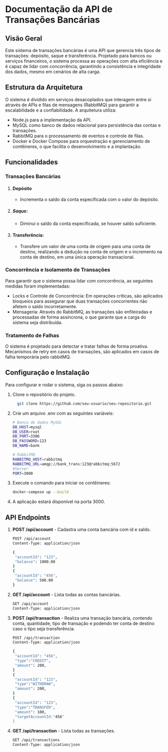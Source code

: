 # Documentação da API de Transações Bancárias
## Visão Geral
Este sistema de transações bancárias é uma API que gerencia três tipos de transações: depósito, saque e transferência. Projetado para bancos ou serviços financeiros, o sistema processa as operações com alta eficiência e é capaz de lidar com concorrência, garantindo a consistência e integridade dos dados, mesmo em cenários de alta carga.

## Estrutura da Arquitetura
O sistema é dividido em serviços desacoplados que interagem entre si através de APIs e filas de mensagens (RabbitMQ) para garantir a escalabilidade e a confiabilidade. A arquitetura utiliza:
- Node.js para a implementação da API.
- MySQL como banco de dados relacional para persistência das contas e transações.
- RabbitMQ para o processamento de eventos e controle de filas.
- Docker e Docker Compose para orquestração e gerenciamento de contêineres, o que facilita o desenvolvimento e a implantação.

 ## Funcionalidades
 ### Transações Bancárias
 1. #### Depósito
    - Incrementa o saldo da conta especificada com o valor do depósito.
 2. ##### Saque:
    - Diminui o saldo da conta especificada, se houver saldo suficiente.
 3. #### Transferência:
    - Transfere um valor de uma conta de origem para uma conta de destino, realizando a dedução na conta de origem e o incremento na conta de destino, em uma única operação transacional.

### Concorrência e Isolamento de Transações
Para garantir que o sistema possa lidar com concorrência, as seguintes medidas foram implementadas:
- Locks e Controle de Concorrência: Em operações críticas, são aplicados bloqueios para assegurar que duas transações concorrentes não afetem o saldo incorretamente.
- Mensageria: Através do RabbitMQ, as transações são enfileiradas e processadas de forma assíncrona, o que garante que a carga do sistema seja distribuída.

### Tratamento de Falhas
O sistema é projetado para detectar e tratar falhas de forma proativa. Mecanismos de retry em casos de transações, são aplicados em casos de falha temporária pelo rabbitMQ.

## Configuração e Instalação
Para configurar e rodar o sistema, siga os passos abaixo:
1. Clone o repositório do projeto.
   ```bash
     git clone https://github.com/seu-usuario/seu-repositorio.git
   
2. Crie um arquivo .env com as seguintes variáveis:
   ```bash
   # Banco de dados MySQL
   DB_HOST=mysql
   DB_USER=root
   DB_PORT=3306
   DB_PASSWORD=123
   DB_NAME=bank

   # RabbitMQ
   RABBITMQ_HOST=rabbitmq
   RABBITMQ_URL=amqp://bank_trans:123@rabbitmq:5672
   #Server
   PORT=3000

 3. Execute o comando para iniciar os contêineres:
    ```bash
    docker-compose up --build

 4. A aplicação estará disponível na porta 3000.

## API Endpoints
1. **POST /api/account** - Cadastra uma conta bancária com id e saldo.
   ```bash
   POST /api/account
   Content-Type: application/json

   {
    "accountId": "123",
    "balance": 1000.00
   }
   {
    "accountId": "456",
    "balance": 500.00
   }

2. **GET /api/account** - Lista todas as contas bancárias.
      ```bash
      GET /api/account
      Content-Type: application/json
      
3. **POST  /api/transaction** - Realiza uma transação bancária, contendo conta, quantidade, tipo de transação e podendo ter conta de destino caso o tipo seja transferência.
      ```bash
      POST /api/transaction
      Content-Type: application/json

      {
       "accountId": "456",
       "type":"CREDIT",
       "amount": 200,
      }
      {
       "accountId": "123",
       "type":"WITHDRAW",
       "amount": 200,
      }
      {
       "accountId": "123",
       "type":"TRANSFER",
       "amount": 100,
       "targetAccountId:"456"
      }

4. **GET  /api/transaction** - Lista todas as transações.
   ```bash
   GET /api/transactions
   Content-Type: application/json


